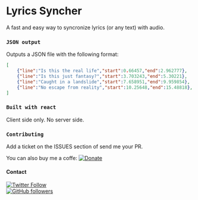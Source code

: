 # Lyrics Syncher

A fast and easy way to syncronize lyrics (or any text) with audio.

### `JSON output`

Outputs a JSON file with the following format:
```json
[
    {"line":"Is this the real life","start":0.66457,"end":2.962777},
    {"line":"Is this just fantasy?","start":3.703243,"end":5.30221},
    {"line":"Caught in a landslide","start":7.658951,"end":9.959854},
    {"line":"No escape from reality","start":10.25648,"end":15.48818},
]
```

### `Built with react`

Client side only. No server side.

### `Contributing`

Add a ticket on the ISSUES section of send me your PR.

You can also buy me a coffe: [![Donate](https://img.shields.io/badge/$-support-ff69b4.svg?style=flat)](https://paypal.me/juanumusic) 

#### Contact

[![Twitter Follow](https://img.shields.io/twitter/follow/juanumusic.svg?style=social)](https://twitter.com/juanumusic)  
[![GitHub followers](https://img.shields.io/github/followers/juanumusic.svg?style=social&label=Follow)](https://github.com/juanumusic)  
